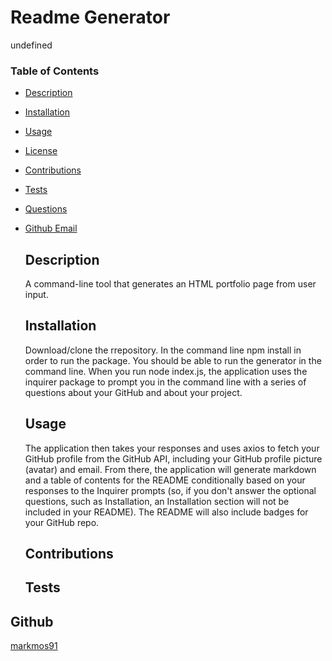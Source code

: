 # Readme Generator
  
  undefined

  ### Table of Contents
* [Description](#description)
* [Installation](#installation)
* [Usage](#usage)
* [License](#license)
* [Contributions](#contributions)
* [Tests](#tests)
* [Questions](#questions)
* [Github Email](#Github_Profile)
  
  ## Description
  A command-line tool that generates an HTML portfolio page from user input.

  ## Installation
  Download/clone the rrepository. In the command line npm install in order to run the package. You should be able to run the generator in the command line. When you run node index.js, the application uses the inquirer package to prompt you in the command line with a series of questions about your GitHub and about your project.

  ## Usage
  The application then takes your responses and uses axios to fetch your GitHub profile from the GitHub API, including your GitHub profile picture (avatar) and email. From there, the application will generate markdown and a table of contents for the README conditionally based on your responses to the Inquirer prompts (so, if you don't answer the optional questions, such as Installation, an Installation section will not be included in your README). The README will also include badges for your GitHub repo.

  ## Contributions
  

  ## Tests
  

## Github
  <a href="https://github.com/markmos91">markmos91</a>

